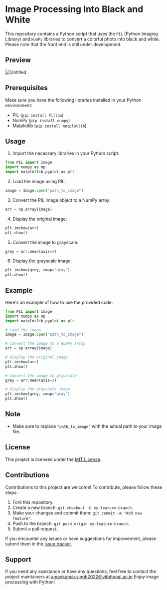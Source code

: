 # Image Processing Into Black and White

This repository contains a Python script that uses the `PIL` (Python Imaging Library) and `NumPy` libraries to convert a colorful photo into black and white. Please note that the front end is still under development.

## Preview
![Untitled](https://github.com/Jr-Einstein/Image-Processing-Into-Black-and-White/assets/79279299/0d05d8dc-79f4-48f0-a60d-4d85baae7f42)

## Prerequisites

Make sure you have the following libraries installed in your Python environment:

- PIL (`pip install Pillow`)
- NumPy (`pip install numpy`)
- Matplotlib (`pip install matplotlib`)

## Usage

1. Import the necessary libraries in your Python script:

```python
from PIL import Image
import numpy as np
import matplotlib.pyplot as plt
```

2. Load the image using PIL:

```python
image = Image.open("path_to_image")
```

3. Convert the PIL image object to a NumPy array:

```python
arr = np.array(image)
```

4. Display the original image:

```python
plt.imshow(arr)
plt.show()
```

5. Convert the image to grayscale:

```python
grey = arr.mean(axis=2)
```

6. Display the grayscale image:

```python
plt.imshow(grey, cmap="gray")
plt.show()
```

## Example

Here's an example of how to use the provided code:

```python
from PIL import Image
import numpy as np
import matplotlib.pyplot as plt

# Load the image
image = Image.open("path_to_image")

# Convert the image to a NumPy array
arr = np.array(image)

# Display the original image
plt.imshow(arr)
plt.show()

# Convert the image to grayscale
grey = arr.mean(axis=2)

# Display the grayscale image
plt.imshow(grey, cmap="gray")
plt.show()
```

## Note

- Make sure to replace `"path_to_image"` with the actual path to your image file.

## License

This project is licensed under the [MIT License](LICENSE).

## Contributions

Contributions to this project are welcome! To contribute, please follow these steps:

1. Fork this repository.
2. Create a new branch: `git checkout -b my-feature-branch`.
3. Make your changes and commit them: `git commit -m "Add new feature"`.
4. Push to the branch: `git push origin my-feature-branch`.
5. Submit a pull request.

If you encounter any issues or have suggestions for improvement, please submit them in the [issue tracker](https://github.com/Jr-Einstein/Image-Processing-Into-Black-and-White/issues).

## Support

If you need any assistance or have any questions, feel free to contact the project maintainers at amankumar.singh2022@vitbhopal.ac.in
Enjoy image processing with Python!
